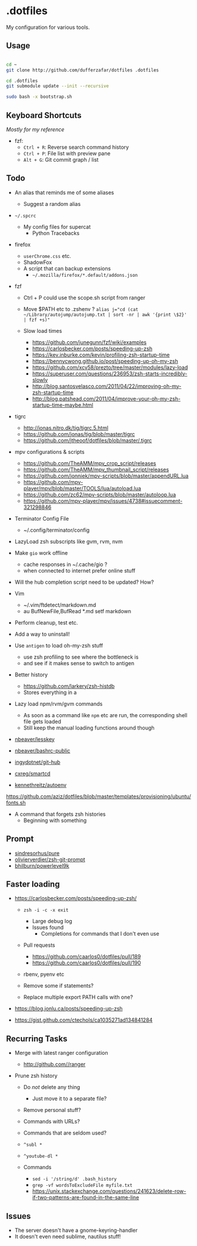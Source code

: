 
# .dotfiles

My configuration for various tools.

## Usage

```bash

cd ~
git clone http://github.com/dufferzafar/dotfiles .dotfiles

cd .dotfiles
git submodule update --init --recursive

sudo bash -x bootstrap.sh
```

## Keyboard Shortcuts

_Mostly for my reference_

* fzf:
    - `Ctrl + R`: Reverse search command history
    - `Ctrl + P`: File list with preview pane
    - `Alt + G`: Git commit graph / list

## Todo

* An alias that reminds me of some aliases
  - Suggest a random alias

* `~/.spcrc`
  - My config files for supercat
    + Python Tracebacks

* firefox
  - `userChrome.css` etc.
  - ShadowFox
  - A script that can backup extensions
    + `~/.mozilla/firefox/*.default/addons.json`

* fzf
  - Ctrl + P could use the scope.sh script from ranger
  - Move $PATH etc to .zshenv ?
  `alias j="cd (cat ~/Library/autojump/autojump.txt | sort -nr | awk '{print \$2}' | fzf +s)"`

  - Slow load times
    + https://github.com/junegunn/fzf/wiki/examples
    + https://carlosbecker.com/posts/speeding-up-zsh
    + https://kev.inburke.com/kevin/profiling-zsh-startup-time
    + https://bennycwong.github.io/post/speeding-up-oh-my-zsh
    + https://github.com/xcv58/prezto/tree/master/modules/lazy-load
    + https://superuser.com/questions/236953/zsh-starts-incredibly-slowly
    + http://blog.santosvelasco.com/2011/04/22/improving-oh-my-zsh-startup-time
    + http://blog.patshead.com/2011/04/improve-your-oh-my-zsh-startup-time-maybe.html

* tigrc
    * http://jonas.nitro.dk/tig/tigrc.5.html
    * https://github.com/jonas/tig/blob/master/tigrc
    * https://github.com/jtheoof/dotfiles/blob/master/.tigrc

* mpv configurations & scripts
  - https://github.com/TheAMM/mpv_crop_script/releases
  - https://github.com/TheAMM/mpv_thumbnail_script/releases
  - https://github.com/jonniek/mpv-scripts/blob/master/appendURL.lua
  - https://github.com/mpv-player/mpv/blob/master/TOOLS/lua/autoload.lua
  - https://github.com/zc62/mpv-scripts/blob/master/autoloop.lua
  - https://github.com/mpv-player/mpv/issues/4738#issuecomment-321298846

* Terminator Config File
    * \~/.config/terminator/config

* LazyLoad zsh subscripts like gvm, rvm, nvm

* Make `gio` work offline
  * cache responses in ~/.cache/gio ?
  * when connected to internet prefer online stuff

* Will the hub completion script need to be updated? How?

* Vim
  * ~/.vim/ftdetect/markdown.md
  * au BufNewFile,BufRead \*.md setf markdown

* Perform cleanup, test etc.

* Add a way to uninstall!

* Use `antigen` to load oh-my-zsh stuff
  * use zsh profiling to see where the bottleneck is
  * and see if it makes sense to switch to antigen

* Better history
  - https://github.com/larkery/zsh-histdb
  - Stores everything in a

* Lazy load npm/rvm/gvm commands
  - As soon as a command like `npm` etc are run, the corresponding shell file gets loaded
  - Still keep the manual loading functions around though

* [nbeaver/lesskey](https://github.com/nbeaver/lesskey)
* [nbeaver/bashrc-public](https://github.com/nbeaver/bashrc-public)
* [ingydotnet/git-hub](https://github.com/ingydotnet/git-hub)
* [cxreg/smartcd](https://github.com/cxreg/smartcd)
* [kennethreitz/autoenv](https://github.com/kennethreitz/autoenv)

https://github.com/aziz/dotfiles/blob/master/templates/provisioning/ubuntu/fonts.sh

* A command that forgets zsh histories
  - Beginning with something

## Prompt

* [sindresorhus/pure](https://github.com/sindresorhus/pure)
* [olivierverdier/zsh-git-prompt](https://github.com/olivierverdier/zsh-git-prompt)
* [bhilburn/powerlevel9k](https://github.com/bhilburn/powerlevel9k)

## Faster loading

* https://carlosbecker.com/posts/speeding-up-zsh/
  - `zsh -i -c -x exit`
    + Large debug log
    + Issues found
      * Completions for commands that I don't even use

  - Pull requests
    + https://github.com/caarlos0/dotfiles/pull/189
    + https://github.com/caarlos0/dotfiles/pull/190

  - rbenv, pyenv etc
  - Remove some if statements?
  - Replace multiple export PATH calls with one?

* https://blog.jonlu.ca/posts/speeding-up-zsh

* https://gist.github.com/ctechols/ca1035271ad134841284

## Recurring Tasks

* Merge with latest ranger configuration
  - http://github.com//ranger

* Prune zsh history
  - Do *not* delete any thing
    + Just move it to a separate file?

  - Remove personal stuff?
  - Commands with URLs?
  - Commands that are seldom used?
  - `^subl *`
  - `^youtube-dl *`

  - Commands
    + `sed -i '/string/d' .bash_history`
    + `grep -vf wordsToExcludeFile myfile.txt`
    + https://unix.stackexchange.com/questions/241623/delete-row-if-two-patterns-are-found-in-the-same-line


## Issues

* The server doesn't have a gnome-keyring-handler
* It doesn't even need sublime, nautilus stuff!
